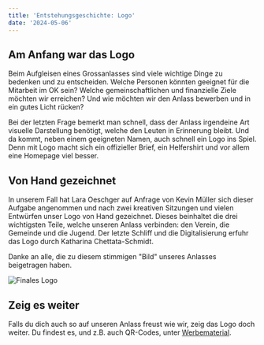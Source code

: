 ```yaml
---
title: 'Entstehungsgeschichte: Logo'
date: '2024-05-06'
---
```


Am Anfang war das Logo
----------------------

Beim Aufgleisen eines Grossanlasses sind viele wichtige Dinge zu bedenken und zu entscheiden.
Welche Personen könnten geeignet für die Mitarbeit im OK sein?
Welche gemeinschaftlichen und finanzielle Ziele möchten wir erreichen?
Und wie möchten wir den Anlass bewerben und in ein gutes Licht rücken?

Bei der letzten Frage bemerkt man schnell,
dass der Anlass irgendeine Art visuelle Darstellung benötigt,
welche den Leuten in Erinnerung bleibt.
Und da kommt, neben einem geeigneten Namen, auch schnell ein Logo ins Spiel.
Denn mit Logo macht sich ein offizieller Brief, ein Helfershirt und vor allem eine Homepage viel besser.


Von Hand gezeichnet
-------------------

In unserem Fall hat Lara Oeschger auf Anfrage von Kevin Müller sich dieser Aufgabe angenommen
und nach zwei kreativen Sitzungen und vielen Entwürfen unser Logo von Hand gezeichnet.
Dieses beinhaltet die drei wichtigsten Teile, welche unseren Anlass verbinden: den Verein, die Gemeinde und die Jugend.
Der letzte Schliff und die Digitalisierung erfuhr das Logo durch Katharina Chettata-Schmidt.

Danke an alle, die zu diesem stimmigen "Bild" unseres Anlasses beigetragen haben.
 
![Finales Logo](/marketing/werbematerial/Logo_TSV_Jugend_Turnfest.png)


Zeig es weiter
--------------

Falls du dich auch so auf unseren Anlass freust wie wir, zeig das Logo doch weiter.
Du findest es, und z.B. auch QR-Codes, unter [Werbematerial](/marketing/werbematerial).
